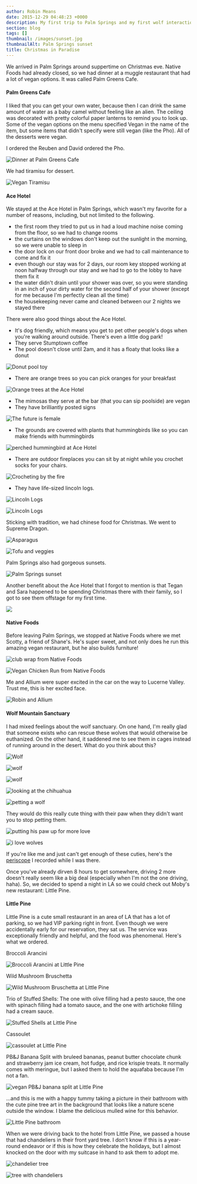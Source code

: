 ```yaml
---
author: Robin Means
date: 2015-12-29 04:48:23 +0000
description: My first trip to Palm Springs and my first wolf interaction
section: blog
tags: []
thumbnail: /images/sunset.jpg
thumbnailAlt: Palm Springs sunset
title: Christmas in Paradise
---
```


We arrived in Palm Springs around suppertime on Christmas eve. Native Foods had already closed, so we had dinner at a muggle restaurant that had a lot of vegan options. It was called Palm Greens Cafe.



#### Palm Greens Cafe

I liked that you can get your own water, because then I can drink the same amount of water as a baby camel without feeling like an alien. The ceiling was decorated with pretty colorful paper lanterns to remind you to look up. Some of the vegan options on the menu specified Vegan in the name of the item, but some items that didn't specify were still vegan (like the Pho). All of the desserts were vegan.

I ordered the Reuben and David ordered the Pho.

![Dinner at Palm Greens Cafe](/images/reuben-pho.jpg)

We had tiramisu for dessert.

![Vegan Tiramisu](/images/tiramisu.jpg)



#### Ace Hotel

We stayed at the Ace Hotel in Palm Springs, which wasn't my favorite for a number of reasons, including, but not limited to the following.

- the first room they tried to put us in had a loud machine noise coming from the floor, so we had to change rooms
- the curtains on the windows don't keep out the sunlight in the morning, so we were unable to sleep in
- the door lock on our front door broke and we had to call maintenance to come and fix it
- even though our stay was for 2 days, our room key stopped working at noon halfway through our stay and we had to go to the lobby to have them fix it
- the water didn't drain until your shower was over, so you were standing in an inch of your dirty water for the second half of your shower (except for me because I'm perfectly clean all the time)
- the housekeeping never came and cleaned between our 2 nights we stayed there

There were also good things about the Ace Hotel.

- It's dog friendly, which means you get to pet other people's dogs when you're walking around outside. There's even a little dog park!
- They serve Stumptown coffee
- The pool doesn't close until 2am, and it has a floaty that looks like a donut

![Donut pool toy](/images/palm-springs1.jpg)

- There are orange trees so you can pick oranges for your breakfast

![Orange trees at the Ace Hotel](/images/palm-springs2.jpg)

- The mimosas they serve at the bar (that you can sip poolside) are vegan
- They have brilliantly posted signs

![The future is female](/images/sign.jpg)

- The grounds are covered with plants that hummingbirds like so you can make friends with hummingbirds

![perched hummingbird at Ace Hotel](/images/hummingbird.jpg)

- There are outdoor fireplaces you can sit by at night while you crochet socks for your chairs.

![Crocheting by the fire](/images/crochet.jpg)

- They have life-sized lincoln logs.

![Lincoln Logs](/images/lincoln-logs.jpg)

![Lincoln Logs](/images/lincoln-logs2.jpg)

Sticking with tradition, we had chinese food for Christmas. We went to Supreme Dragon.

![Asparagus](/images/palm-springs-supremedragon1.jpg)

![Tofu and veggies](/images/palm-springs-supremedragon2.jpg)

Palm Springs also had gorgeous sunsets.

![Palm Springs sunset](/images/sunset2.jpg)

Another benefit about the Ace Hotel that I forgot to mention is that Tegan and Sara happened to be spending Christmas there with their family, so I got to see them offstage for my first time.

![](/images/tegan-sara.jpg)



#### Native Foods

Before leaving Palm Springs, we stopped at Native Foods where we met Scotty, a friend of Shane's. He's super sweet, and not only does he run this amazing vegan restaurant, but he also builds furniture!

![club wrap from Native Foods](/images/NF1.jpg)

![Vegan Chicken Run from Native Foods](/images/NF2.jpg)

Me and Allium were super excited in the car on the way to Lucerne Valley. Trust me, this is her excited face.

![Robin and Allium](/images/allium.png)



#### Wolf Mountain Sanctuary

I had mixed feelings about the wolf sanctuary. On one hand, I'm really glad that someone exists who can rescue these wolves that would otherwise be euthanized. On the other hand, it saddened me to see them in cages instead of running around in the desert. What do you think about this?

![Wolf](/images/wolf13.jpg)

![wolf](/images/wolf15.jpg)

![wolf](/images/wolf9.jpg)

![looking at the chihuahua](/images/wolf12.jpg)

![petting a wolf](/images/wolf2.jpg)

They would do this really cute thing with their paw when they didn't want you to stop petting them.

![putting his paw up for more love](/images/wolf3.jpg)

![i love wolves](/images/wolf.jpg)

If you're like me and just can't get enough of these cuties, here's the [periscope](https://katch.me/vegandollhouse/v/5e5315eb-ff51-3930-93d7-0024ae4beaae) I recorded while I was there.

Once you've already dirven 8 hours to get somewhere, driving 2 more doesn't really seem like a big deal (especially when I'm not the one driving, haha). So, we decided to spend a night in LA so we could check out Moby's new restaurant: Little Pine.

#### Little Pine

Little Pine is a cute small restaurant in an area of LA that has a lot of parking, so we had VIP parking right in front. Even though we were accidentally early for our reservation, they sat us. The service was exceptionally friendly and helpful, and the food was phenomenal. Here's what we ordered.

Broccoli Arancini

![Broccoli Arancini at Little Pine](/images/little-pine4.jpg)

Wild Mushroom Bruschetta

![Wild Mushroom Bruschetta at Little Pine](/images/little-pine3.jpg)

Trio of Stuffed Shells: The one with olive filling had a pesto sauce, the one with spinach filling had a tomato sauce, and the one with artichoke filling had a cream sauce.

![Stuffed Shells at Little Pine](/images/little-pine2.jpg)

Cassoulet

![cassoulet at Little Pine](/images/little-pine6.jpg)

PB&J Banana Split with bruleed bananas, peanut butter chocolate chunk and strawberry jam ice cream, hot fudge, and rice krispie treats. It normally comes with meringue, but I asked them to hold the aquafaba because I'm not a fan.

![vegan PB&J banana split at Little Pine](/images/little-pine.jpg)

...and this is me with a happy tummy taking a picture in their bathroom with the cute pine tree art in the background that looks like a nature scene outside the window. I blame the delicious mulled wine for this behavior.

![Little Pine bathroom](/images/little-pine7.jpg)



When we were driving back to the hotel from Little Pine, we passed a house that had chandeliers in their front yard tree. I don't know if this is a year-round endeavor or if this is how they celebrate the holidays, but I almost knocked on the door with my suitcase in hand to ask them to adopt me.

![chandelier tree](/images/chandelier-tree.jpg)

![tree with chandeliers](/images/chandelier-tree2.jpg)



